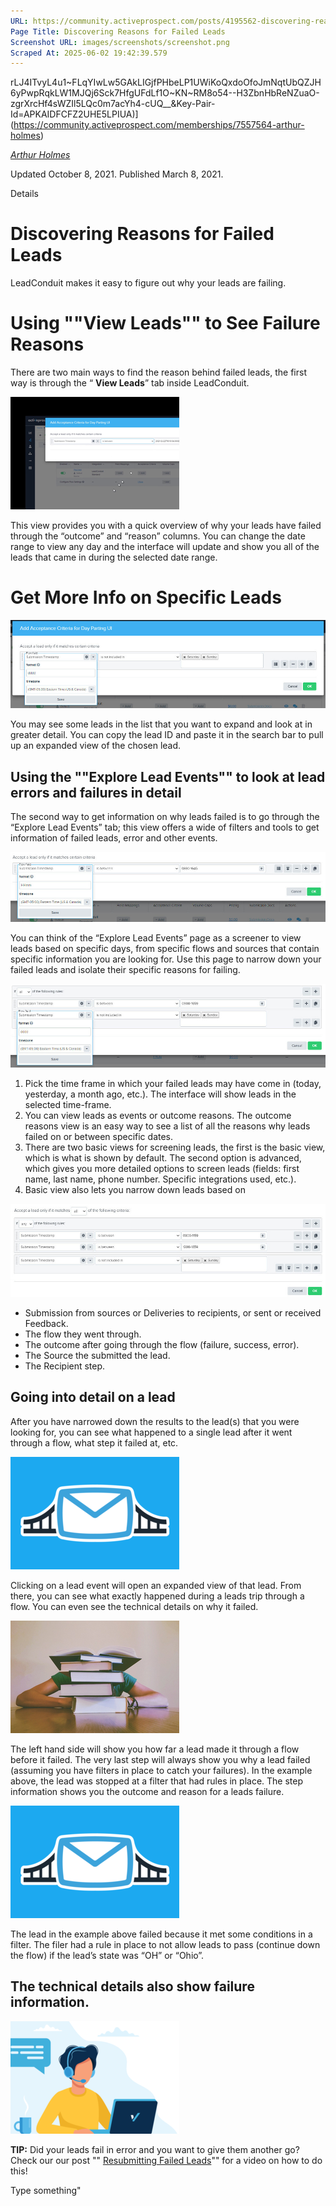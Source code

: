 ```yaml
---
URL: https://community.activeprospect.com/posts/4195562-discovering-reasons-for-failed-leads
Page Title: Discovering Reasons for Failed Leads
Screenshot URL: images/screenshots/screenshot.png
Scraped At: 2025-06-02 19:42:39.579
---
```

rLJ4ITvyL4u1~FLqYIwLw5GAkLIGjfPHbeLP1UWiKoQxdoOfoJmNqtUbQZJH6yPwpRqkLW1MJQj6Sck7HfgUFdLf1O~KN~RM8o54--H3ZbnHbReNZuaO-zgrXrcHf4sWZIl5LQc0m7acYh4-cUQ__&Key-Pair-Id=APKAIDFCFZ2UHE5LPIUA)](https://community.activeprospect.com/memberships/7557564-arthur-holmes)

[_Arthur Holmes_](https://community.activeprospect.com/memberships/7557564-arthur-holmes)

Updated October 8, 2021. Published March 8, 2021.

Details

# Discovering Reasons for Failed Leads

LeadConduit makes it easy to figure out why your leads are failing.

# Using ""View Leads"" to See Failure Reasons

There are two main ways to find the reason behind failed leads, the first way is through the “ **View Leads**” tab inside LeadConduit.

![](images/image-1.png)

This view provides you with a quick overview of why your leads have failed through the “outcome” and “reason” columns. You can change the date range to view any day and the interface will update and show you all of the leads that came in during the selected date range.

# Get More Info on Specific Leads

![](images/image-2.png)

You may see some leads in the list that you want to expand and look at in greater detail. You can copy the lead ID and paste it in the search bar to pull up an expanded view of the chosen lead.

## Using the ""Explore Lead Events"" to look at lead errors and failures in detail

The second way to get information on why leads failed is to go through the “Explore Lead Events” tab; this view offers a wide of filters and tools to get information of failed leads, error and other events.

![](images/image-3.png)

You can think of the “Explore Lead Events” page as a screener to view leads based on specific days, from specific flows and sources that contain specific information you are looking for. Use this page to narrow down your failed leads and isolate their specific reasons for failing.

![](images/image-4.png)

1. Pick the time frame in which your failed leads may have come in (today, yesterday, a month ago, etc.). The interface will show leads in the selected time-frame.
2. You can view leads as events or outcome reasons. The outcome reasons view is an easy way to see a list of all the reasons why leads failed on or between specific dates.
3. There are two basic views for screening leads, the first is the basic view, which is what is shown by default. The second option is advanced, which gives you more detailed options to screen leads (fields: first name, last name, phone number. Specific integrations used, etc.).
4. Basic view also lets you narrow down leads based on

![](images/image-5.png)

- Submission from sources or Deliveries to recipients, or sent or received Feedback.
- The flow they went through.
- The outcome after going through the flow (failure, success, error).
- The Source the submitted the lead.
- The Recipient step.

## Going into detail on a lead

After you have narrowed down the results to the lead(s) that you were looking for, you can see what happened to a single lead after it went through a flow, what step it failed at, etc.

![](images/image-6.png)

Clicking on a lead event will open an expanded view of that lead. From there, you can see what exactly happened during a leads trip through a flow. You can even see the technical details on why it failed.

![](images/image-7.png)

The left hand side will show you how far a lead made it through a flow before it failed. The very last step will always show you why a lead failed (assuming you have filters in place to catch your failures). In the example above, the lead was stopped at a filter that had rules in place. The step information shows you the outcome and reason for a leads failure.

![](images/image-8.png)

The lead in the example above failed because it met some conditions in a filter. The filer had a rule in place to not allow leads to pass (continue down the flow) if the lead’s state was “OH” or “Ohio”.

## The technical details also show failure information.

![](images/image-9.png)

**TIP:** Did your leads fail in error and you want to give them another go? Check our our post "" [Resubmitting Failed Leads](https://community.activeprospect.com/posts/4488111-resubmitting-failed-leads)"" for a video on how to do this!

Type something"
